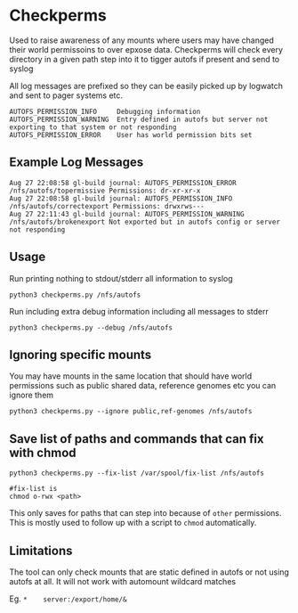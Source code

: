 # Checkperms

Used to raise awareness of any mounts where users may have changed their world permissoins to over epxose data.
Checkperms will check every directory in a given path step into it to tigger autofs if present and send to syslog 

All log messages are prefixed so they can be easily picked up by logwatch and sent to pager systems etc.

```
AUTOFS_PERMISSION_INFO     Debugging information
AUTOFS_PERMISSION_WARNING  Entry defined in autofs but server not exporting to that system or not responding
AUTOFS_PERMISSION_ERROR    User has world permission bits set
```

## Example Log Messages

```
Aug 27 22:08:58 gl-build journal: AUTOFS_PERMISSION_ERROR /nfs/autofs/topermissive Permissions: dr-xr-xr-x
Aug 27 22:08:58 gl-build journal: AUTOFS_PERMISSION_INFO /nfs/autofs/correctexport Permissions: drwxrws---
Aug 27 22:11:43 gl-build journal: AUTOFS_PERMISSION_WARNING /nfs/autofs/brokenexport Not exported but in autofs config or server not responding
```

## Usage


Run printing nothing to stdout/stderr all information to syslog

```
python3 checkperms.py /nfs/autofs
```

Run including extra debug information including all messages to stderr

```
python3 checkperms.py --debug /nfs/autofs
```

## Ignoring specific mounts

You may have mounts in the same location that should have world permissions such as public shared data, reference genomes etc you can ignore them

```
python3 checkperms.py --ignore public,ref-genomes /nfs/autofs
```

## Save list of paths and commands that can fix with chmod

```
python3 checkperms.py --fix-list /var/spool/fix-list /nfs/autofs

#fix-list is
chmod o-rwx <path>
```

This only saves for paths that can step into because of `other` permissions.  This is mostly used to follow up with a script to `chmod` automatically.


## Limitations

The tool can only check mounts that are static defined in autofs or not using autofs at all. 
It will not work with automount wildcard matches 

Eg. `*    server:/export/home/&`
